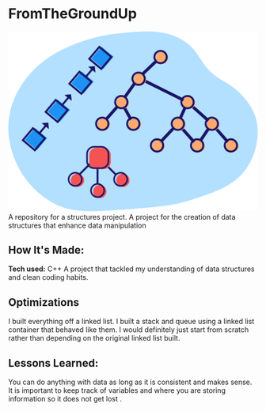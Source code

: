 # FromTheGroundUp

![image](https://raw.githubusercontent.com/LuisDFlores/C-Projects/main/Images/structs.png)
A repository for a structures project. A project for the creation of data structures that enhance data manipulation


## How It's Made:

**Tech used:**  C++
A project that tackled my understanding of data structures and clean coding habits.
## Optimizations

I built everything off a linked list. I built a stack and queue using a linked list container that behaved like them. I would definitely just start from scratch rather than depending on the original linked list built.

## Lessons Learned:

You can do anything with data as long as it is consistent and makes sense. It is important to keep track of variables and where you are storing information so it does not get lost .

